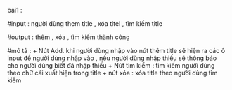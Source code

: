bai1 :

#input : người dùng them title , xóa titel , tìm kiếm title

#output : thêm , xóa , tìm kiếm thành công

#mô tả : + Nút Add. khi người dùng nhập vào nút thêm title sẽ hiện ra các ô input để người dùng nhập vào , nếu người dùng nhập thiếu sẽ thông báo cho người dùng biết đã nhập thiếu
    + Nút tìm kiểm : tìm kiếm người dùng theo chữ cái xuất hiện trong title
    + nút xóa : xóa  title theo người dùng tìm kiếm
    